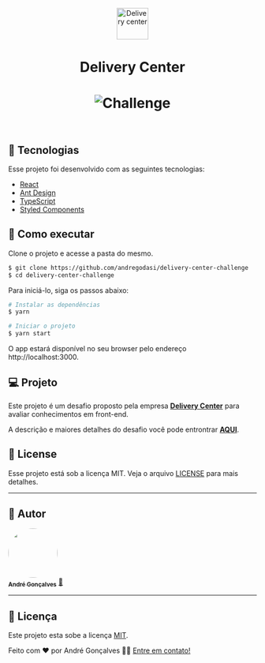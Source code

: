 <p align="center">
  <img alt="Delivery center" width="64px" src="https://user-images.githubusercontent.com/9595529/126956580-7b71fed5-7815-4ea0-9773-04dd5145482a.png" width="160px">
</p>

<h1 align="center">Delivery Center</h1>

<h1 align="center">
    <img alt="Challenge" src="https://user-images.githubusercontent.com/9595529/126956227-8fbba782-1b6f-4306-8829-c97f305fcf7e.png" />
</h1>

<br>

## 🧪 Tecnologias

Esse projeto foi desenvolvido com as seguintes tecnologias:

- [React](https://reactjs.org)
- [Ant Design](https://ant.design/)
- [TypeScript](https://www.typescriptlang.org/)
- [Styled Components](https://styled-components.com/)

## 🚀 Como executar

Clone o projeto e acesse a pasta do mesmo.

```bash
$ git clone https://github.com/andregodasi/delivery-center-challenge
$ cd delivery-center-challenge
```

Para iniciá-lo, siga os passos abaixo:

```bash
# Instalar as dependências
$ yarn

# Iniciar o projeto
$ yarn start
```

O app estará disponível no seu browser pelo endereço http://localhost:3000.

## 💻 Projeto

Este projeto é um desafio proposto pela empresa **[Delivery Center](https://www.deliverycenter.com)** para avaliar conhecimentos em front-end.

A descrição e maiores detalhes do desafio você pode entrontrar **[AQUI](https://github.com/deliverycenter/test-dev-frontend-react)**.

## 📝 License

Esse projeto está sob a licença MIT. Veja o arquivo [LICENSE](LICENSE.md) para mais detalhes.

---

## 🦸 Autor

<a href="https://www.linkedin.com/in/andre-godasi/">
 <img style="border-radius: 50%;" src="https://media-exp3.licdn.com/dms/image/C5603AQHXCZ6gF0LN5Q/profile-displayphoto-shrink_200_200/0/1517534813963?e=1629936000&v=beta&t=jkbQFZTxcEw1c5oTArG5A5-gLqrUmCjaK-9GfU0ejWc" width="100px;" alt=""/>
 <br />
 <sub><b>André Gonçalves</b></sub></a> <a href="https://www.linkedin.com/in/andre-godasi/" title="André Gonçalves">🚀</a>
 <br />

---

## 📝 Licença

Este projeto esta sobe a licença [MIT](./LICENSE).

Feito com ❤️ por André Gonçalves 👋🏽 [Entre em contato!](https://www.linkedin.com/in/andre-godasi/)
